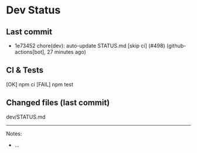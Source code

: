 # Dev Status

## Last commit
- 1e73452 chore(dev): auto-update STATUS.md [skip ci] (#498) (github-actions[bot], 27 minutes ago)
## CI & Tests
[OK] npm ci
[FAIL] npm test

## Changed files (last commit)
dev/STATUS.md

---
Notes:
- ...
